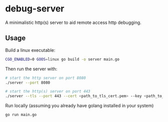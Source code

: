 # debug-server
A minimalistic http(s) server to aid remote access http debugging.

## Usage

Build a linux executable:
```bash
CGO_ENABLED=0 GOOS=linux go build -o server main.go
```
Then run the server with:
```bash
# start the http server on port 8080
./server --port 8080

# start the http(s) server on port 443
./server --tls --port 443 --cert <path_to_tls_cert.pem> --key <path_to_tls_key.pem>
```

Run locally (assuming you already have golang installed in your system)
```bash
go run main.go
```

